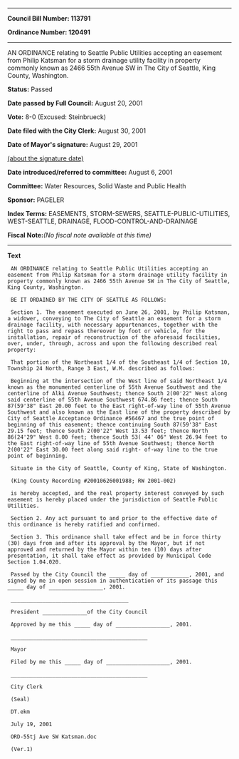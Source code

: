 

********

**Council Bill Number: 113791**
   
**Ordinance Number: 120491**
********

 AN ORDINANCE relating to Seattle Public Utilities accepting an easement from Philip Katsman for a storm drainage utility facility in property commonly known as 2466 55th Avenue SW in The City of Seattle, King County, Washington.

**Status:** Passed
   
**Date passed by Full Council:** August 20, 2001
   
**Vote:** 8-0 (Excused: Steinbrueck)
   
**Date filed with the City Clerk:** August 30, 2001
   
**Date of Mayor's signature:** August 29, 2001
   
[(about the signature date)](/~public/approvaldate.htm)
   
   
   
**Date introduced/referred to committee:** August 6, 2001
   
**Committee:** Water Resources, Solid Waste and Public Health
   
**Sponsor:** PAGELER
   
   
**Index Terms:** EASEMENTS, STORM-SEWERS, SEATTLE-PUBLIC-UTILITIES, WEST-SEATTLE, DRAINAGE, FLOOD-CONTROL-AND-DRAINAGE

**Fiscal Note:**_(No fiscal note available at this time)_

********

**Text**
   
```
 AN ORDINANCE relating to Seattle Public Utilities accepting an easement from Philip Katsman for a storm drainage utility facility in property commonly known as 2466 55th Avenue SW in The City of Seattle, King County, Washington.

 BE IT ORDAINED BY THE CITY OF SEATTLE AS FOLLOWS:

 Section 1. The easement executed on June 26, 2001, by Philip Katsman, a widower, conveying to The City of Seattle an easement for a storm drainage facility, with necessary appurtenances, together with the right to pass and repass thereover by foot or vehicle, for the installation, repair of reconstruction of the aforesaid facilities, over, under, through, across and upon the following described real property:

 That portion of the Northeast 1/4 of the Southeast 1/4 of Section 10, Township 24 North, Range 3 East, W.M. described as follows:

 Beginning at the intersection of the West line of said Northeast 1/4 known as the monumented centerline of 55th Avenue Southwest and the centerline of Alki Avenue Southwest; thence South 2(00'22" West along said centerline of 55th Avenue Southwest 674.86 feet; thence South 87(59'38" East 20.00 feet to the East right-of-way line of 55th Avenue Southwest and also known as the East line of the property described by City of Seattle Acceptance Ordinance #56467 and the true point of beginning of this easement; thence continuing South 87(59'38" East 29.15 feet; thence South 2(00'22" West 13.53 feet; thence North 86(24'29" West 8.00 feet; thence South 53( 44' 06" West 26.94 feet to the East right-of-way line of 55th Avenue Southwest; thence North 2(00'22" East 30.00 feet along said right- of-way line to the true point of beginning.

 Situate in the City of Seattle, County of King, State of Washington.

 (King County Recording #20010626001988; RW 2001-002)

 is hereby accepted, and the real property interest conveyed by such easement is hereby placed under the jurisdiction of Seattle Public Utilities.

 Section 2. Any act pursuant to and prior to the effective date of this ordinance is hereby ratified and confirmed.

 Section 3. This ordinance shall take effect and be in force thirty (30) days from and after its approval by the Mayor, but if not approved and returned by the Mayor within ten (10) days after presentation, it shall take effect as provided by Municipal Code Section 1.04.020.

 Passed by the City Council the _____ day of ____________, 2001, and signed by me in open session in authentication of its passage this _____ day of _________________, 2001.

 _____________________________________

 President ______________of the City Council

 Approved by me this _____ day of _________________, 2001.

 ___________________________________________

 Mayor

 Filed by me this _____ day of ____________________, 2001.

 ___________________________________________

 City Clerk

 (Seal)

 DT.ekm

 July 19, 2001

 ORD-55tj Ave SW Katsman.doc

 (Ver.1)

```
